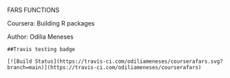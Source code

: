 FARS FUNCTIONS

Coursera: Building R packages

Author: Odilia Meneses
````
##Travis testing badge

[![Build Status](https://travis-ci.com/odiliameneses/courserafars.svg?branch=main)](https://travis-ci.com/odiliameneses/courserafars)
